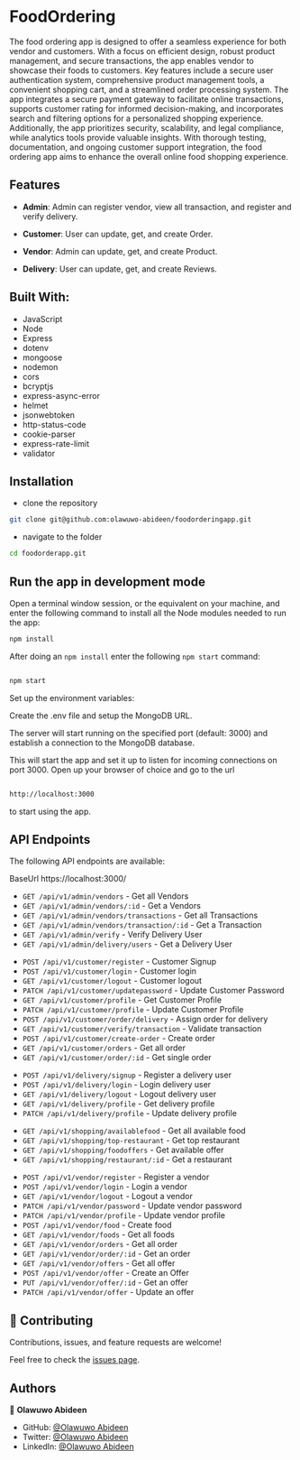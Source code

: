# FoodOrdering

The food ordering app is designed to offer a seamless experience for both vendor and customers. With a focus on efficient design, robust product management, and secure transactions, the app enables vendor to showcase their foods to customers. Key features include a secure user authentication system, comprehensive product management tools, a convenient shopping cart, and a streamlined order processing system. The app integrates a secure payment gateway to facilitate online transactions, supports customer rating for informed decision-making, and incorporates search and filtering options for a personalized shopping experience. Additionally, the app prioritizes security, scalability, and legal compliance, while analytics tools provide valuable insights. With thorough testing, documentation, and ongoing customer support integration, the food ordering app aims to enhance the overall online food shopping experience.

## Features

- **Admin**: Admin can register vendor, view all transaction, and register and verify delivery.

- **Customer**: User can update, get, and create Order.

- **Vendor**: Admin can update, get, and create Product.

- **Delivery**: User can update, get, and create Reviews.

## Built With:

- JavaScript
- Node
- Express
- dotenv
- mongoose
- nodemon
- cors
- bcryptjs
- express-async-error
- helmet
- jsonwebtoken
- http-status-code
- cookie-parser
- express-rate-limit
- validator

## Installation

- clone the repository

```sh
git clone git@github.com:olawuwo-abideen/foodorderingapp.git
```

- navigate to the folder

```sh
cd foodorderapp.git
```

## Run the app in development mode

Open a terminal window session, or the equivalent on your machine, and enter the following command to install all the
Node modules needed to run the app:

```sh
npm install
```

After doing an `npm install` enter the following `npm start` command:

```sh

npm start

```

Set up the environment variables:

Create the .env file and setup the MongoDB URL.

The server will start running on the specified port (default: 3000) and establish a connection to the MongoDB database.

This will start the app and set it up to listen for incoming connections on port 3000. Open up your browser of choice
and go to the url

```sh

http://localhost:3000

```

to start using the app.

## API Endpoints

The following API endpoints are available:

BaseUrl https://localhost:3000/

- `GET /api/v1/admin/vendors` - Get all Vendors
- `GET /api/v1/admin/vendors/:id` - Get a Vendors
- `GET /api/v1/admin/vendors/transactions` - Get all Transactions
- `GET /api/v1/admin/vendors/transaction/:id` - Get a Transaction
- `GET /api/v1/admin/verify` - Verify Delivery User
- `GET /api/v1/admin/delivery/users` - Get a Delivery User

* `POST /api/v1/customer/register` - Customer Signup
* `POST /api/v1/customer/login` - Customer login
* `GET /api/v1/customer/logout` - Customer logout
* `PATCH /api/v1/customer/updatepassword` - Update Customer Password
* `GET /api/v1/customer/profile` - Get Customer Profile
* `PATCH /api/v1/customer/profile` - Update Customer Profile
* `POST /api/v1/customer/order/delivery` - Assign order for delivery
* `GET /api/v1/customer/verify/transaction` - Validate transaction
* `POST /api/v1/customer/create-order` - Create order
* `GET /api/v1/customer/orders` - Get all order
* `GET /api/v1/customer/order/:id` - Get single order

- `POST /api/v1/delivery/signup` - Register a delivery user
- `POST /api/v1/delivery/login` - Login delivery user
- `GET /api/v1/delivery/logout` - Logout delivery user
- `GET /api/v1/delivery/profile` - Get delivery profile
- `PATCH /api/v1/delivery/profile` - Update delivery profile

* `GET /api/v1/shopping/availablefood` - Get all available food
* `GET /api/v1/shopping/top-restaurant` - Get top restaurant
* `GET /api/v1/shopping/foodoffers` - Get available offer
* `GET /api/v1/shopping/restaurant/:id` - Get a restaurant

- `POST /api/v1/vendor/register` - Register a vendor
- `POST /api/v1/vendor/login` - Login a vendor
- `GET /api/v1/vendor/logout` - Logout a vendor
- `PATCH /api/v1/vendor/password` - Update vendor password
- `PATCH /api/v1/vendor/profile` - Update vendor profile
- `POST /api/v1/vendor/food` - Create food
- `GET /api/v1/vendor/foods` - Get all foods
- `GET /api/v1/vendor/orders` - Get all order
- `GET /api/v1/vendor/order/:id` - Get an order
- `GET /api/v1/vendor/offers` - Get all offer
- `POST /api/v1/vendor/offer` - Create an Offer
- `PUT /api/v1/vendor/offer/:id` - Get an offer
- `PATCH /api/v1/vendor/offer` - Update an offer

## 🤝 Contributing

Contributions, issues, and feature requests are welcome!

Feel free to check the [issues page](https://github.com/olawuwo-abideen/foodorderingapp/issues).

## Authors

👤 **Olawuwo Abideen**

- GitHub: [@Olawuwo Abideen](https://github.com/olawuwo-abideen)
- Twitter: [@Olawuwo Abideen](https://twitter.com/olawuwo_abideen)
- LinkedIn: [@Olawuwo Abideen](https://www.linkedin.com/in/olawuwo-abideen/)

